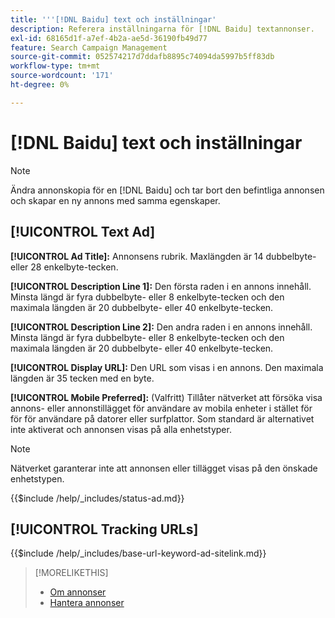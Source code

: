 ```yaml
---
title: '''[!DNL Baidu] text och inställningar'
description: Referera inställningarna för [!DNL Baidu] textannonser.
exl-id: 68165d1f-a7ef-4b2a-ae5d-36190fb49d77
feature: Search Campaign Management
source-git-commit: 052574217d7ddafb8895c74094da5997b5ff83db
workflow-type: tm+mt
source-wordcount: '171'
ht-degree: 0%

---
```


# [!DNL Baidu] text och inställningar

>[!NOTE]
>
>Ändra annonskopia för en [!DNL Baidu] och tar bort den befintliga annonsen och skapar en ny annons med samma egenskaper.

## [!UICONTROL Text Ad]

**[!UICONTROL Ad Title]:** Annonsens rubrik. Maxlängden är 14 dubbelbyte- eller 28 enkelbyte-tecken.

**[!UICONTROL Description Line 1]:** Den första raden i en annons innehåll. Minsta längd är fyra dubbelbyte- eller 8 enkelbyte-tecken och den maximala längden är 20 dubbelbyte- eller 40 enkelbyte-tecken.

**[!UICONTROL Description Line 2]:** Den andra raden i en annons innehåll. Minsta längd är fyra dubbelbyte- eller 8 enkelbyte-tecken och den maximala längden är 20 dubbelbyte- eller 40 enkelbyte-tecken.

**[!UICONTROL Display URL]:** Den URL som visas i en annons. Den maximala längden är 35 tecken med en byte.

**[!UICONTROL Mobile Preferred]:** (Valfritt) Tillåter nätverket att försöka visa annons- eller annonstillägget för användare av mobila enheter i stället för för för användare på datorer eller surfplattor. Som standard är alternativet inte aktiverat och annonsen visas på alla enhetstyper.

>[!NOTE]
>
>Nätverket garanterar inte att annonsen eller tillägget visas på den önskade enhetstypen.

<!-- **[!UICONTROL Status]:** -->

{{$include /help/_includes/status-ad.md}}

## [!UICONTROL Tracking URLs]

<!-- **[!UICONTROL Base URl]:** -->

{{$include /help/_includes/base-url-keyword-ad-sitelink.md}}

>[!MORELIKETHIS]
>
>* [Om annonser](ad-about.md)
>* [Hantera annonser](ad-manage.md)
